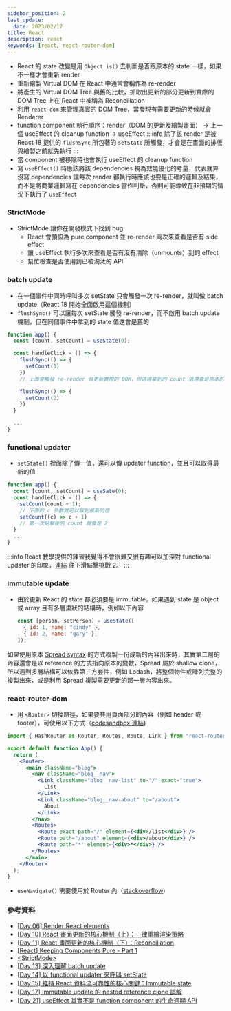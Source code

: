 ```yaml
---
sidebar_position: 2
last_update:
  date: 2023/02/17
title: React
description: react
keywords: [react, react-router-dom]
---
```


- React 的 state 改變是用 `Object.is()` 去判斷是否跟原本的 state 一樣，如果不一樣才會重新 render
- 重新繪製 Virtual DOM 在 React 中通常會稱作為 re-render
- 將產生的 Virtual DOM Tree 與舊的比較，抓取出更新的部分更新到實際的 DOM Tree 上在 React 中被稱為 Reconciliation
- 利用 `react-dom` 來管理真實的 DOM Tree，當發現有需要更新的時候就會 Renderer
- function component 執行順序：render（DOM 的更新及繪製畫面） -> 上一個 useEffect 的 cleanup function -> useEffect
  :::info
  除了該 render 是被 React 18 提供的 `flushSync` 所包著的 `setState` 所觸發，才會是在畫面的排版與繪製之前就先執行
  :::
- 當 component 被移除時也會執行 useEffect 的 cleanup function
- 寫 `useEffect()` 時應該將該 dependencies 視為效能優化的考量，代表就算沒寫 dependencies 讓每次 render 都執行時應該也要是正確的邏輯及結果，而不是將商業邏輯寫在 dependencies 當作判斷，否則可能導致在非預期的情況下執行了 `useEffect`

### StrictMode

- StrictMode 讓你在開發模式下找到 bug
  - React 會預設為 pure component 並 re-render 兩次來查看是否有 side effect
  - 讓 useEffect 執行多次來查看是否有沒有清除（unmounts）到的 effect
  - 幫忙檢查是否使用到已被淘汰的 API

### batch update

- 在一個事件中同時呼叫多次 setState 只會觸發一次 re-render，就叫做 batch update（React 18 開始全面啟用這個機制）
- `flushSync()` 可以讓每次 setState 觸發 re-render，而不啟用 batch update 機制，但在同個事件中拿到的 state 值還會是舊的

```javascript
function app() {
  const [count, setCount] = useState(0);

  const handleClick = () => {
    flushSync(() => {
      setCount(1)
    })
    // 上面會觸發 re-render 且更新實際的 DOM，但這邊拿到的 count 值還會是原本的 0，因為這個事件被建立的 closure 時候拿到的 count 值就是 0

    flushSync(() => {
      setCount(2)
    })
  }

  ...
}

```

### functional updater

- `setState()` 裡面除了傳一值，還可以傳 updater function，並且可以取得最新的值

```javascript
function app() {
  const [count, setCount] = useSate(0);
  const handleClick = () => {
    setCount(count + 1);
    // 下面的 c 參數就可以取到最新的值
    setCount((c) => c + 1)
    // 第一次點擊後的 count 就會是 2
  }
  ...
}

```

:::info
React 教學提供的練習我覺得不會很難又很有趣可以加深對 functional updater 的印象，[連結](https://beta.reactjs.org/learn/queueing-a-series-of-state-updates#recap) 往下滑點擊挑戰 2。
:::

### immutable update

- 由於更新 React 的 state 都必須要是 immutable，如果遇到 state 是 object 或 array 且有多層巢狀的結構時，例如以下內容

  ```javascript
  const [person, setPerson] = useState([
    { id: 1, name: "cindy" },
    { id: 2, name: "gary" },
  ]);
  ```

如果使用原本 [Spread syntax](https://developer.mozilla.org/zh-TW/docs/Web/JavaScript/Reference/Operators/Spread_syntax) 的方式複製一份成新的內容出來時，其實第二層的內容還會是以 reference 的方式指向原本的變數，Spread 屬於 shallow clone，所以遇到多層結構可以依靠第三方套件，例如 Lodash，將整個物件或陣列完整的複製出來，或是利用 Spread 複製需要更新的那一層內容出來。

### react-router-dom

- 用 `<Router>` 切換路徑，如果要共用頁面部分的內容（例如 header 或 footer），可使用以下方式（[codesandbox 連結](https://codesandbox.io/s/hashrouter-xm2y4m))

```jsx
import { HashRouter as Router, Routes, Route, Link } from "react-router-dom";

export default function App() {
  return (
    <Router>
      <main className="blog">
        <nav className="blog__nav">
          <Link className="blog__nav-list" to="/" exact="true">
            List
          </Link>
          <Link className="blog__nav-about" to="/about">
            About
          </Link>
        </nav>
        <Routes>
          <Route exact path="/" element={<div>/list</div>} />
          <Route path="/about" element={<div>/about</div>} />
          <Route path="*" element={<div>*</div>} />
        </Routes>
      </main>
    </Router>
  );
}
```

- `useNavigate()` 需要使用於 Router 內（[stackoverflow](https://stackoverflow.com/questions/70491774/usenavigate-may-be-used-only-in-the-context-of-a-router-component))

### 參考資料

- [[Day 06] Render React elements](https://ithelp.ithome.com.tw/articles/10295277)
- [[Day 10] React 畫面更新的核心機制（上）：一律重繪渲染策略](https://ithelp.ithome.com.tw/articles/10298007)
- [[Day 11] React 畫面更新的核心機制（下）：Reconciliation](https://ithelp.ithome.com.tw/articles/10298053)
- [[React] Keeping Components Pure - Part 1](https://www.youtube.com/watch?v=6U0p2EmlHSw&ab_channel=PJCHENder)
- [<StrictMode&gt;](https://beta.reactjs.org/reference/react/StrictMode#usage)
- [[Day 13] 深入理解 batch update](https://ithelp.ithome.com.tw/articles/10300091)
- [[Day 14] 以 functional updater 來呼叫 setState](https://ithelp.ithome.com.tw/articles/10300743)
- [[Day 15] 維持 React 資料流可靠性的核心關鍵：Immutable state](https://ithelp.ithome.com.tw/articles/10301603)
- [[Day 17] Immutable update 的 nested reference clone 誤解](https://ithelp.ithome.com.tw/articles/10303033)
- [[Day 21] useEffect 其實不是 function component 的生命週期 API](https://ithelp.ithome.com.tw/articles/10305220)
